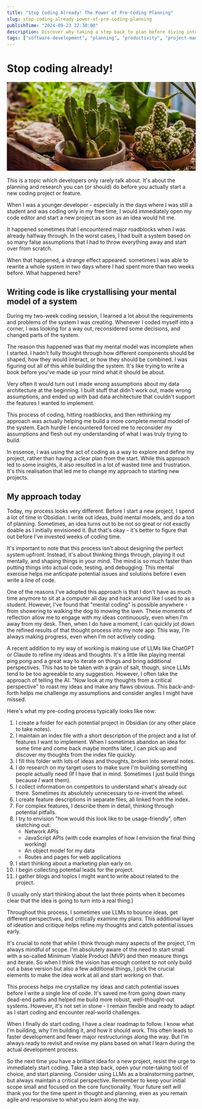 ```yaml
---
title: "Stop Coding Already! The Power of Pre-Coding Planning"
slug: stop-coding-already-power-of-pre-coding-planning
publishTime: "2024-09-23 22:30:00"
description: Discover why taking a step back to plan before diving into coding can lead to more efficient and successful projects. Learn about the benefits of mental modeling, note-taking, and using AI tools to refine your ideas before writing a single line of code.
tags: ["software-development", "planning", "productivity", "project-management", "mental-modeling", "ai", "llm", "obsidian", "mvp", "coding-process"]
---
```

# Stop coding already!

![Very slowly growing plants](./header.webp)

This is a topic which developers only rarely talk about. It's about the planning and research you can (or should) do before you actually start a new coding project or feature.

When I was a younger developer - especially in the days where I was still a student and was coding only in my free time, I would immediately open my code editor and start a new project as soon as an idea would hit me.

It happened sometimes that I encountered major roadblocks when I was already halfway through. In the worst cases, I had built a system based on so many false assumptions that I had to throw everything away and start over from scratch.

When that happened, a strange effect appeared: sometimes I was able to rewrite a whole system in two days where I had spent more than two weeks before. What happened here?

## Writing code is like crystallising your mental model of a system

During my two-week coding session, I learned a lot about the requirements and problems of the system I was creating. Whenever I coded myself into a corner, I was looking for a way out, reconsidered some decisions, and changed parts of the system.

The reason this happened was that my mental model was incomplete when I started. I hadn't fully thought through how different components should be shaped, how they would interact, or how they should be combined. I was figuring out all of this while building the system. It's like trying to write a book before you've made up your mind what it should be about.

Very often it would turn out I made wrong assumptions about my data architecture at the beginning. I built stuff that didn't work out, made wrong assumptions, and ended up with bad data architecture that couldn't support the features I wanted to implement.

This process of coding, hitting roadblocks, and then rethinking my approach was actually helping me build a more complete mental model of the system. Each hurdle I encountered forced me to reconsider my assumptions and flesh out my understanding of what I was truly trying to build.

In essence, I was using the act of coding as a way to explore and define my project, rather than having a clear plan from the start. While this approach led to some insights, it also resulted in a lot of wasted time and frustration. It's this realisation that led me to change my approach to starting new projects.

## My approach today

Today, my process looks very different. Before I start a new project, I spend a lot of time in Obsidian. I write out ideas, build mental models, and do a ton of planning. Sometimes, an idea turns out to be not so great or not exactly doable as I initially envisioned it. But that's okay - it's better to figure that out before I've invested weeks of coding time.

It's important to note that this process isn't about designing the perfect system upfront. Instead, it's about thinking things through, playing it out mentally, and shaping things in your mind. The mind is so much faster than putting things into actual code, testing, and debugging. This mental exercise helps me anticipate potential issues and solutions before I even write a line of code.

One of the reasons I've adopted this approach is that I don't have as much time anymore to sit at a computer all day and hack around like I used to as a student. However, I've found that "mental coding" is possible anywhere - from showering to walking the dog to mowing the lawn. These moments of reflection allow me to engage with my ideas continuously, even when I'm away from my desk. Then, when I do have a moment, I can quickly jot down the refined results of that thought process into my note app. This way, I'm always making progress, even when I'm not actively coding.

A recent addition to my way of working is making use of LLMs like ChatGPT or Claude to refine my ideas and thoughts. It's a little like playing mental ping pong and a great way to iterate on things and bring additional perspectives. This has to be taken with a grain of salt, though, since LLMs tend to be too agreeable to any suggestion. However, I often take the approach of telling the AI: "Now look at my thoughts from a critical perspective" to roast my ideas and make any flaws obvious. This back-and-forth helps me challenge my assumptions and consider angles I might have missed.

Here's what my pre-coding process typically looks like now:

1. I create a folder for each potential project in Obsidian (or any other place to take notes).
2. I maintain an index file with a short description of the project and a list of features I want to implement. When I sometimes abandon an idea for some time and come back maybe months later, I can pick up and discover my thoughts from the index file quickly.
3. I fill this folder with lots of ideas and thoughts, broken into several notes.
4. I do research on my target users to make sure I'm building something people actually need (If I have that in mind. Sometimes I just build things because _I_ want them).
5. I collect information on competitors to understand what's already out there. Sometimes its absolutely unnecessary to re-invent the wheel.
6. I create feature descriptions in separate files, all linked from the index.
7. For complex features, I describe them in detail, thinking through potential pitfalls.
8. I try to envision "how would this look like to be usage-friendly", often sketching out:
    - Network APIs
    - JavaScript APIs (with code examples of how I envision the final thing working)
    - An object model for my data
    - Routes and pages for web applications
9. I start thinking about a marketing plan early on.
10. I begin collecting potential leads for the project.
11. I gather blogs and topics I might want to write about related to the project.

(I usually only start thinking about the last three points when it becomes clear that the idea is going to turn into a real thing.)

Throughout this process, I sometimes use LLMs to bounce ideas, get different perspectives, and critically examine my plans. This additional layer of ideation and critique helps refine my thoughts and catch potential issues early.

It's crucial to note that while I think through many aspects of the project, I'm always mindful of scope. I'm absolutely aware of the need to start small with a so-called Minimum Viable Product (MVP) and then measure things and iterate. So when I think the vision has enough content to not only build out a base version but also a few additional things, I pick the crucial elements to make the idea work at all and start working on that.

This process helps me crystallize my ideas and catch potential issues before I write a single line of code. It's saved me from going down many dead-end paths and helped me build more robust, well-thought-out systems. However, it's not set in stone - I remain flexible and ready to adapt as I start coding and encounter real-world challenges.

When I finally do start coding, I have a clear roadmap to follow. I know what I'm building, why I'm building it, and how it should work. This often leads to faster development and fewer major restructurings along the way. But I'm always ready to revisit and revise my plans based on what I learn during the actual development process.

So the next time you have a brilliant idea for a new project, resist the urge to immediately start coding. Take a step back, open your note-taking tool of choice, and start planning. Consider using LLMs as a brainstorming partner, but always maintain a critical perspective. Remember to keep your initial scope small and focused on the core functionality. Your future self will thank you for the time spent in thought and planning, even as you remain agile and responsive to what you learn along the way.